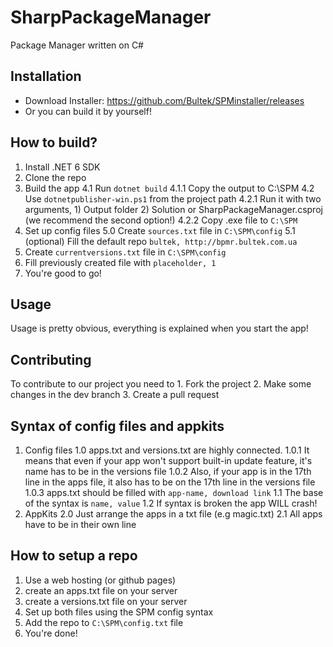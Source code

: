 # SharpPackageManager
Package Manager written on C#

## Installation
  * Download Installer: https://github.com/Bultek/SPMinstaller/releases
  * Or you can build it by yourself!
## How to build?
  1. Install .NET 6 SDK
  2. Clone the repo
  3. Build the app
  4.1 Run ```dotnet build```
  4.1.1 Copy the output to C:\SPM
  4.2 Use ```dotnetpublisher-win.ps1``` from the project path
  4.2.1 Run it with two arguments, 1) Output folder 2) Solution or SharpPackageManager.csproj (we recommend the second option!)
  4.2.2 Copy .exe file to ```C:\SPM```
  5. Set up config files
  5.0 Create ```sources.txt``` file in ```C:\SPM\config```
  5.1 (optional) Fill the default repo ```bultek, http://bpmr.bultek.com.ua```
  6. Create ```currentversions.txt``` file in ```C:\SPM\config```
  7. Fill previously created file with ```placeholder, 1```
  8. You're good to go!
## Usage
  Usage is pretty obvious, everything is explained when you start the app!
## Contributing
  To contribute to our project you need to
    1. Fork the project
    2. Make some changes in the dev branch
    3. Create a pull request
## Syntax of config files and appkits
   1. Config files
      1.0 apps<reponame>.txt and versions<reponame>.txt are highly connected.
      1.0.1 It means that even if your app won't support built-in update feature, it's name has to be in the versions file
      1.0.2 Also, if your app is in the 17th line in the apps file, it also has to be on the 17th line in the versions file
      1.0.3 apps.txt should be filled with ```app-name, download link```
      1.1 The base of the syntax is ```name, value```
      1.2 If syntax is broken the app WILL crash!
   2. AppKits
      2.0 Just arrange the apps in a txt file (e.g magic.txt)
      2.1 All apps have to be in their own line
      
## How to setup a repo
 1. Use a web hosting (or github pages)
 2. create an apps.txt file on your server
 3. create a versions.txt file on your server
 4. Set up both files using the SPM config syntax
 5. Add the repo to ```C:\SPM\config.txt``` file
 6. You're done!
      
